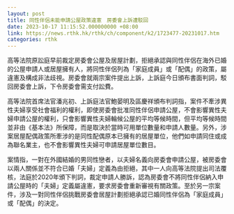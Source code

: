 ```yaml
---
layout: post
title: 同性伴侶未能申請公屋政策違憲　房委會上訴遭駁回
date: 2023-10-17 11:15:52.000000000 +08:00
link: https://news.rthk.hk/rthk/ch/component/k2/1723477-20231017.htm
categories: rthk
---
```


高等法院原訟庭早前裁定房委會公屋及居屋計劃，拒絕承認與同性伴侶在海外已婚的公屋申請人或居屋擁有人，將同性伴侶列為「家庭成員」或「配偶」的政策，屬違憲及構成非法歧視。房委會就兩宗案件提出上訴，上訴庭今日頒布書面判詞，駁回房委會上訴，下令房委會需支付訟費。

高等法院首席法官潘兆初、上訴庭法官鮑晏明及區慶祥頒布判詞指，案件不牽涉異性夫婦享受社會福利的權利，即使房委會批准同性伴侶申請公屋，不會影響異性夫婦申請公屋的權利，只會影響異性夫婦輪候公屋的平均等候時間，但平均等候時間並非由《基本法》所保障，而是取決於當時可用單位數量和申請人數量。另外，涉案居屋配偶政策所牽涉的是同性配偶原本已擁有的居屋單位，他們如申請同住或成為聯名業主，也不會影響異性夫婦可申請居屋單位數目。

案情指，一對在外國結婚的男同性戀者，以夫婦名義向房委會申請公屋，被房委會以兩人關係並不符合已婚「夫婦」定義為由拒絕，其中一人向高等法院提出司法覆核，法庭於2020年頒下判詞，裁定申請人勝訴，認為房委會不將同性伴侶納入申請公屋時的「夫婦」定義屬違憲，要求房委會重新審視有關政策。至於另一宗案件，涉及一對同性伴侶挑戰房委會居屋計劃拒絕承認已婚同性伴侶為「家庭成員」或「配偶」的決定。
